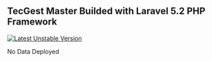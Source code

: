 ## TecGest Master Builded with Laravel 5.2 PHP Framework


[![Latest Unstable Version](https://poser.pugx.org/laravel/framework/v/unstable.svg)](https://packagist.org/packages/laravel/framework)


No Data Deployed